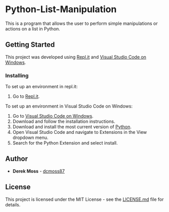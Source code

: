 # Python-List-Manipulation

This is a program that allows the user to perform simple manipulations or actions on a list in Python.

## Getting Started

This project was developed using [Repl.it](https://repl.it/) and [Visual Studio Code on Windows](https://code.visualstudio.com/docs/setup/windows).

### Installing

To set up an environment in repl.it:

  1. Go to [Repl.it](https://repl.it/languages/python3).
 
To set up an environment in Visual Studio Code on Windows:

  1. Go to [Visual Studio Code on Windows](https://code.visualstudio.com/docs/setup/windows).
  2. Download and follow the installation instructions.
  2. Download and install the most current version of [Python](https://www.python.org/downloads/).
  3. Open Visual Studio Code and navigate to Extensions in the View dropdown menu.
  4. Search for the Python Extension and select install.

## Author

* **Derek Moss** - [dcmoss87](https://github.com/dcmoss87)

## License

This project is licensed under the MIT License - see the [LICENSE.md](LICENSE.md) file for details.
